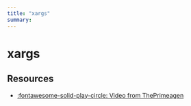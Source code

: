 ```yaml
---
title: "xargs"
summary: 
---
```


xargs
===

Resources
---

- [:fontawesome-solid-play-circle: Video from
    ThePrimeagen](https://www.youtube.com/watch?v=5EFY5ztZb00)
